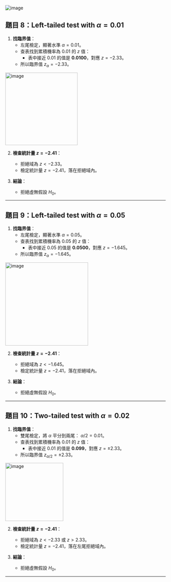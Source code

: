 ![image](https://github.com/user-attachments/assets/93c29315-adb9-4b0c-875e-dae9c9d22d61)


## **題目 8：Left-tailed test with $\alpha = 0.01$**

1. **找臨界值**：
   - 左尾檢定，顯著水準 $\alpha = 0.01$。
   - 查表找到累積機率為 $0.01$ 的 $z$ 值：
     - 表中接近 $0.01$ 的值是 **0.0100**，對應 $z = -2.33$。
   - 所以臨界值 $z_{\alpha} = -2.33$。

<img width="227" alt="image" src="https://github.com/user-attachments/assets/73aea86a-eba1-448c-83ab-d31b40b70890">


2. **檢查統計量 $z = -2.41$**：
   - 拒絕域為 $z < -2.33$。
   - 檢定統計量 $z = -2.41$，落在拒絕域內。

3. **結論**：
   - 拒絕虛無假設 $H_0$。
---

## **題目 9：Left-tailed test with $\alpha = 0.05$**

1. **找臨界值**：
   - 左尾檢定，顯著水準 $\alpha = 0.05$。
   - 查表找到累積機率為 $0.05$ 的 $z$ 值：
     - 表中接近 $0.05$ 的值是 **0.0500**，對應 $z = -1.645$。
   - 所以臨界值 $z_{\alpha} = -1.645$。

<img width="260" alt="image" src="https://github.com/user-attachments/assets/2d8c687f-95e3-4bd6-97b0-e02595ada7f2">


2. **檢查統計量 $z = -2.41$**：
   - 拒絕域為 $z < -1.645$。
   - 檢定統計量 $z = -2.41$，落在拒絕域內。

3. **結論**：
   - 拒絕虛無假設 $H_0$。

---

## **題目 10：Two-tailed test with $\alpha = 0.02$**

1. **找臨界值**：
   - 雙尾檢定，將 $\alpha$ 平分到兩尾： $\alpha/2 = 0.01$。
   - 查表找到累積機率為 $0.01$ 的 $z$ 值：
     - 表中接近 $0.01$ 的值是 **0.099**，對應 $z = \pm 2.33$。
   - 所以臨界值 $z_{\alpha/2} = \pm 2.33$。

<img width="182" alt="image" src="https://github.com/user-attachments/assets/af8a35ee-b611-478b-b7cc-590149831d9e">


2. **檢查統計量 $z = -2.41$**：
   - 拒絕域為 $z < -2.33$ 或 $z > 2.33$。
   - 檢定統計量 $z = -2.41$，落在左尾拒絕域內。

3. **結論**：
   - 拒絕虛無假設 $H_0$。

---
